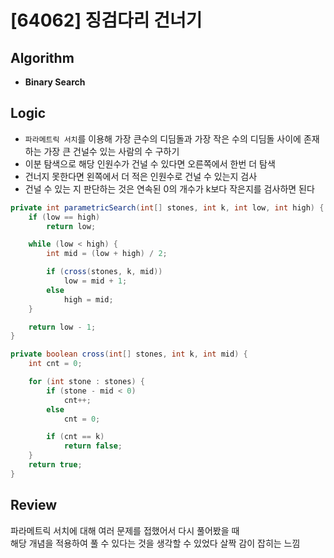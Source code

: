 # [64062] 징검다리 건너기

## Algorithm
- **Binary Search**

## Logic
- `파라메트릭 서치`를 이용해 가장 큰수의 디딤돌과 가장 작은 수의 디딤돌 사이에 존재하는 가장 큰 건널수 있는 사람의 수 구하기
- 이분 탐색으로 해당 인원수가 건널 수 있다면 오른쪽에서 한번 더 탐색
- 건너지 못한다면 왼쪽에서 더 적은 인원수로 건널 수 있는지 검사
- 건널 수 있는 지 판단하는 것은 연속된 0의 개수가 k보다 작은지를 검사하면 된다

```java
private int parametricSearch(int[] stones, int k, int low, int high) {
    if (low == high)
        return low;

    while (low < high) {
        int mid = (low + high) / 2;

        if (cross(stones, k, mid))
            low = mid + 1;
        else
            high = mid;
    }

    return low - 1;
}

private boolean cross(int[] stones, int k, int mid) {
    int cnt = 0;

    for (int stone : stones) {
        if (stone - mid < 0)
            cnt++;
        else
            cnt = 0;

        if (cnt == k)
            return false;
    }
    return true;
}
```

## Review
파라메트릭 서치에 대해 여러 문제를 접했어서 다시 풀어봤을 때  
해당 개념을 적용하여 풀 수 있다는 것을 생각할 수 있었다
살짝 감이 잡히는 느낌
